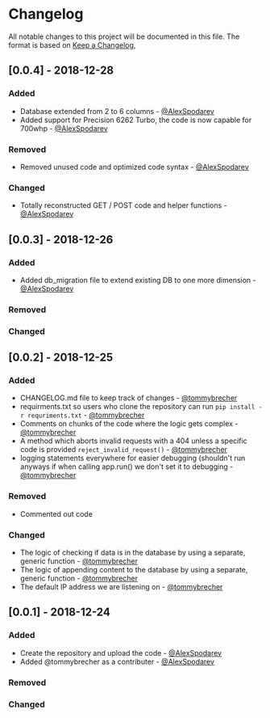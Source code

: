 # Changelog
All notable changes to this project will be documented in this file.
The format is based on [Keep a Changelog](https://keepachangelog.com/en/1.0.0/),

## [0.0.4] - 2018-12-28

### Added
- Database extended from 2 to 6 columns - [@AlexSpodarev](https://github.com/AlexSpodarev)
- Added support for Precision 6262 Turbo, the code is now capable for 700whp - [@AlexSpodarev](https://github.com/AlexSpodarev)

### Removed
- Removed unused code and optimized code syntax - [@AlexSpodarev](https://github.com/AlexSpodarev)

### Changed
- Totally reconstructed GET / POST code and helper functions - [@AlexSpodarev](https://github.com/AlexSpodarev)

## [0.0.3] - 2018-12-26

### Added
- Added db_migration file to extend existing DB to one more dimension - [@AlexSpodarev](https://github.com/AlexSpodarev)

### Removed
### Changed

## [0.0.2] - 2018-12-25

### Added
- CHANGELOG.md file to keep track of changes - [@tommybrecher](https://github.com/tommybrecher)
- requirments.txt so users who clone the repository can run `pip install -r requriments.txt` - [@tommybrecher](https://github.com/tommybrecher) 
- Comments on chunks of the code where the logic gets complex - [@tommybrecher](https://github.com/tommybrecher)
- A method which aborts invalid requests with a 404 unless a specific code is provided `reject_invalid_request()` - [@tommybrecher](https://github.com/tommybrecher)
- logging statements everywhere for easier debugging (shouldn't run anyways if when calling app.run() we don't set it to debugging - [@tommybrecher](https://github.com/tommybrecher)

### Removed
- Commented out code 

### Changed
- The logic of checking if data is in the database by using a separate, generic function - [@tommybrecher](https://github.com/tommybrecher)
- The logic of appending content to the database by using a separate, generic function - [@tommybrecher](https://github.com/tommybrecher)
- The default IP address we are listening on - [@tommybrecher](https://github.com/tommybrecher)

## [0.0.1] - 2018-12-24

### Added
- Create the repository and upload the code - [@AlexSpodarev](https://github.com/AlexSpodarev)
- Added @tommybrecher as a contributer - [@AlexSpodarev](https://github.com/AlexSpodarev)

### Removed

### Changed
